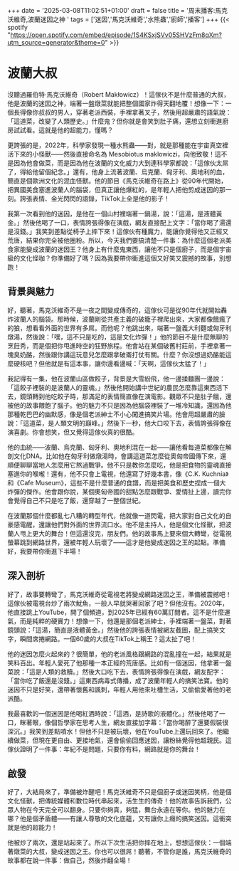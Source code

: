 +++
date = '2025-03-08T11:02:51+01:00'
draft = false
title = '周末播客:馬克沃維奇,波蘭迷因之神 '
tags = ['迷因','馬克沃維奇','水熊蟲','廚師','播客']
+++
{{< spotify "https://open.spotify.com/embed/episode/1S4KSxjSVv05SHVzFm8qXm?utm_source=generator&theme=0" >}}

# 波蘭大叔
沒聽過羅伯特·馬克沃維奇（Robert Makłowicz）！這傢伙不是什麼普通的大叔，他是波蘭的迷因之神，端著一盤燉菜就能把整個國家炸得天翻地覆！想像一下：一個長得像你叔叔的男人，穿著老派西裝，手裡拿著叉子，然後用超嚴肅的語氣說：「這道菜，改變了人類歷史。」什麼鬼？但你就是會笑到肚子痛，還想立刻衝進廚房試試看。這就是他的超能力，懂嗎？

更誇張的是，2022年，科學家發現一種水熊蟲——對，就是那種能在宇宙真空裡活下來的小怪獸——然後直接命名為 Mesobiotus maklowiczi，向他致敬！這不是因為他會做菜，而是因為他在波蘭的文化威力大到連科學家都說：「這傢伙太屌了，得給他留個紀念。」還有，他身上流著波蘭、烏克蘭、匈牙利、奧地利的血，簡直是個歐洲文化的混血怪獸。他的節目《馬克沃維奇在路上》從90年代開始，把異國美食塞進波蘭人的腦袋，但真正讓他爆紅的，是年輕人把他剪成迷因的那一刻。誇張表情、金光閃閃的語錄，TikTok上全是他的影子！

我第一次看到他的迷因，是他在一個山村裡端著一鍋湯，說：「這湯，是液體黃金。」然後他喝了一口，表情誇張得像在演戲，網友直接配上文字：「當你喝了湯還是沒錢。」我笑到差點從椅子上摔下來！這傢伙有種魔力，能讓你覺得他又正經又荒唐，結果你完全被他圈粉。所以，今天我們要搞清楚一件事：為什麼這個老派美食家能變成波蘭的迷因王？他身上有什麼鬼東西，讓他不只是個廚子，而是個宇宙級的文化怪咖？你準備好了嗎？因為我要帶你衝進這個又好笑又震撼的故事，別想跑！

## 背景與魅力
好，聽著，馬克沃維奇不是一夜之間變成傳奇的，這傢伙可是從90年代就開始轟炸波蘭人的腦袋。那時候，波蘭剛從共產主義的破籠子裡爬出來，大家都像餓瘋了的狼，想看看外面的世界有多屌。而他呢？他跳出來，端著一盤義大利麵或匈牙利燉湯，然後說：「嘿，這不只是吃的，這是文化炸彈！」他的節目不是什麼無聊的烹飪秀，而是個把你甩進時空的狂野旅程。他會站在某個破舊村莊前，手裡拿著一塊臭奶酪，然後跟你講這玩意兒怎麼跟拿破崙打仗有關。什麼？你沒想過奶酪能這麼硬核吧？但他就是有這本事，讓你邊看邊喊：「天啊，這傢伙太猛了！」

我記得有一集，他在波蘭山區做餃子，背景是大雪紛飛，他一邊揉麵團一邊說：「這餃子裡裝的是波蘭人的靈魂。」然後他開始講中世紀的農民怎麼靠這東西活下去，鏡頭轉到他吃餃子時，那滿足的表情簡直像在演電影。觀眾不只是肚子餓，還被他的故事餵飽了腦子。他的魅力不只是因為他腦袋裡裝了一堆冷知識，還因為他那種乾巴巴的幽默感，像是個老派紳士不小心闖進搞笑片場。他會用超嚴肅的臉說：「這道菜，是人類文明的巔峰。」然後下一秒，他大口咬下去，表情誇張得像在演喜劇。你會想笑，但又覺得這傢伙真的很酷。

他的血統——波蘭、烏克蘭、匈牙利、奧地利混在一起——讓他看每道菜都像在解剖文化DNA。比如他在匈牙利做燉湯時，會講這道菜怎麼從奧匈帝國傳下來，還順便聊聊當地人怎麼用它熬過戰爭。他不只是教你怎麼吃，他是把食物的靈魂直接塞進你的喉嚨！還有，他不只會上電視，他還寫了好幾本書，像《C.K. Kuchnia》和《Cafe Museum》，這些不是什麼普通的食譜，而是把美食和歷史捏成一個大炸彈的傑作。他會跟你說，某個奧匈帝國的甜點怎麼跟戰爭、愛情扯上邊，讀完你會覺得自己不只是吃了飯，還穿越了一整個世紀。

在波蘭那個什麼都亂七八糟的轉型年代，他就像一道閃電，把大家對自己文化的自豪感電醒，還讓他們對外面的世界流口水。他不是主持人，他是個文化怪獸，把波蘭人甩上更大的舞台！但這還沒完，朋友們。他的故事馬上要來個大轉彎，從電視螢幕跳到網路世界，還被年輕人玩壞了——這才是他變成迷因之王的起點。準備好，我要帶你衝進下半場！

## 深入剖析
好了，故事要轉彎了，馬克沃維奇從電視老將變成網路迷因之王，準備被震撼吧！這傢伙被電視台炒了兩次魷魚，一般人早就哭著回家了吧？但他沒有。2020年，他直接跳上YouTube，開了個頻道，到2025年已經有60萬訂閱者。這不是什麼運氣，而是純粹的硬實力！想像一下，他還是那個老派紳士，手裡端著一盤菜，對著鏡頭說：「這湯，簡直是液體黃金。」然後他的誇張表情被網友截圖，配上搞笑文字，瞬間席捲網路。一個60歲的大叔在TikTok上稱王？這太扯了吧！

他的迷因怎麼火起來的？很簡單，他的老派風格跟網路的混亂撞在一起，結果就是笑料百出。年輕人愛死了他那種一本正經的荒唐感。比如有一個迷因，他拿著一盤菜說：「這是人類的救贖。」然後大口吃下去，表情誇張得像在演戲，網友配字：「當你吃了飯還是沒錢。」這東西病毒式傳播，成了波蘭年輕人的搞笑法寶。他的迷因不只是好笑，還帶著懷舊和諷刺，年輕人用他來吐槽生活，又偷偷愛著他的老派酷。

我最喜歡的一個迷因是他喝紅酒時說：「這酒，是詩歌的液體化。」然後他喝了一口，眯著眼，像個哲學家在思考人生，網友直接加字幕：「當你喝醉了還要假裝很深沉。」我笑到差點噴水！但他不只是被玩壞，他在YouTube上還玩回來了。他繼續做菜，但現在更自由、更接地氣，還會偷偷回應迷因，讓粉絲覺得他超親民。這傢伙證明了一件事：年紀不是問題，只要你有料，網路就是你的舞台！

## 啟發
好了，大結局來了，準備被炸醒吧！馬克沃維奇不只是個廚子或迷因笑柄，他是個文化怪獸，把傳統媒體和數位時代串起來，活生生的傳奇！他的故事告訴我們，公眾人物在今天完全可以翻身。只要你夠真，夠猛，舞台永遠在等你。他的魅力在哪？他是個矛盾體——有讓人尊敬的文化底蘊，又有讓你上癮的搞笑迷因。這衝突就是他的超能力！

他被炒了兩次，還是站起來了。所以下次生活把你摔在地上，想想這傢伙：一個端著燉菜的大叔，變成迷因之王。你也可以很屌！聽著，不管你是誰，馬克沃維奇的故事都在說一件事：做自己，然後炸翻全場！